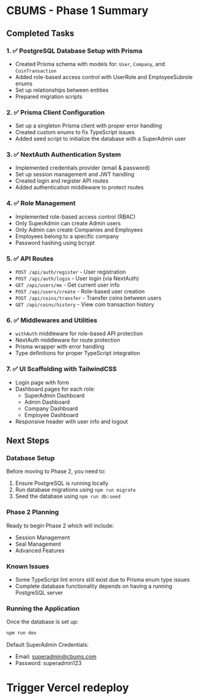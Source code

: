 # CBUMS - Phase 1 Summary

## Completed Tasks

### 1. ✅ PostgreSQL Database Setup with Prisma
- Created Prisma schema with models for: `User`, `Company`, and `CoinTransaction`
- Added role-based access control with UserRole and EmployeeSubrole enums
- Set up relationships between entities
- Prepared migration scripts 

### 2. ✅ Prisma Client Configuration
- Set up a singleton Prisma client with proper error handling
- Created custom enums to fix TypeScript issues
- Added seed script to initialize the database with a SuperAdmin user

### 3. ✅ NextAuth Authentication System
- Implemented credentials provider (email & password)
- Set up session management and JWT handling
- Created login and register API routes
- Added authentication middleware to protect routes

### 4. ✅ Role Management
- Implemented role-based access control (RBAC)
- Only SuperAdmin can create Admin users
- Only Admin can create Companies and Employees
- Employees belong to a specific company
- Password hashing using bcrypt

### 5. ✅ API Routes
- `POST /api/auth/register` - User registration
- `POST /api/auth/login` - User login (via NextAuth)
- `GET /api/users/me` - Get current user info
- `POST /api/users/create` - Role-based user creation
- `POST /api/coins/transfer` - Transfer coins between users
- `GET /api/coins/history` - View coin transaction history

### 6. ✅ Middlewares and Utilities
- `withAuth` middleware for role-based API protection
- NextAuth middleware for route protection
- Prisma wrapper with error handling
- Type definitions for proper TypeScript integration

### 7. ✅ UI Scaffolding with TailwindCSS
- Login page with form
- Dashboard pages for each role:
  - SuperAdmin Dashboard
  - Admin Dashboard
  - Company Dashboard
  - Employee Dashboard
- Responsive header with user info and logout

## Next Steps

### Database Setup
Before moving to Phase 2, you need to:
1. Ensure PostgreSQL is running locally
2. Run database migrations using `npm run migrate`
3. Seed the database using `npm run db:seed`

### Phase 2 Planning
Ready to begin Phase 2 which will include:
- Session Management
- Seal Management
- Advanced Features

### Known Issues
- Some TypeScript lint errors still exist due to Prisma enum type issues
- Complete database functionality depends on having a running PostgreSQL server

### Running the Application
Once the database is set up:
```bash
npm run dev
```

Default SuperAdmin Credentials:
- Email: superadmin@cbums.com
- Password: superadmin123 

# Trigger Vercel redeploy 